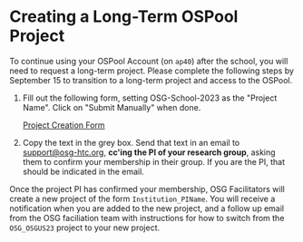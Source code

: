 # Creating a Long-Term OSPool Project

To continue using your OSPool Account (on `ap40`) after the school, you will 
need to request a long-term project. Please complete the following 
steps by September 15 to transition to a long-term project and access
to the OSPool. 

1. Fill out the following form, setting OSG-School-2023 as the "Project Name". Click 
    on "Submit Manually" when done. 
	
	[Project Creation Form](https://topology.opensciencegrid.org/generate_project_yaml)


1. Copy the text in the grey box. Send that text in an email to support@osg-htc.org, 
**cc'ing the PI of your research group**, asking them to confirm your membership 
in their group. If you are the PI, that should be indicated in 
the email. 

Once the project PI has confirmed your membership, OSG Facilitators will create a new 
project of the form `Institution_PIName`. You will receive
a notification when you are added to the new project, and a follow up email from 
the OSG faciliation team with instructions for how to switch from the 
`OSG_OSGUS23` project 
to your new project. 
